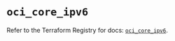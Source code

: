 # `oci_core_ipv6`

Refer to the Terraform Registry for docs: [`oci_core_ipv6`](https://registry.terraform.io/providers/oracle/oci/7.19.0/docs/resources/core_ipv6).
